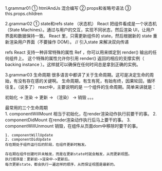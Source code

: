 1.grammar01
  ① htmlAndJs 混合编写
  ② props和省略号语法
  ③ this.props.children


2.grammar02
  ① state和refs
  state （状态机）
   React 把组件看成是一个状态机（State Machines）。通过与用户的交互，实现不同状态，然后渲染 UI，让用户界面和数据保持一致。
   React 里，只需更新组件的 state，然后根据新的 state 重新渲染用户界面（不要操作 DOM）。
  // 引入state 来解决双向传递

  refs
   React 支持一种非常特殊的属性 Ref ，你可以用来绑定到 render() 输出的任何组件上。
   这个特殊的属性允许你引用 render() 返回的相应的支撑实例（ backing instance ）。这样就可以确保在任何时间总是拿到正确的实例。


3.grammar03
  生命周期
  很多语言中都讲了关于生命周期。这可是决定生命的周始，有没有存在感的关键啊。
  生命周期，有生有死，有始有终，因果轮回，循环往复。（说多了）
  react中，主要说明的是 一个组件的生命周期。简单来讲就是：

  初始化 →  渲染  →  更新  →   （渲染）  →   销毁  。。。

  最常用的三个生命周期   
    1. componentWillMount
       相当于初始化，在render渲染动作执行前要干的事。
    2. componentDidMount
       在render渲染动作执行后马上要干的事。
    3. componentWillUnmount
       销毁，在组件从页面dom中移除时要干的事。


    1. componentWillUpdate
    2. componentDidUpdate
    存在期处于组件运行后的阶段，在组件更新时触发。

    存在期在组件创建时并未触发，而是在更新state时就会触发，从而更新视图。
    执行顺序是：更新前->渲染中->更新后。
    每次更新state，都会执行一遍这样的顺序，从而保证视图是最新的。